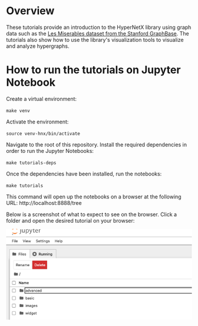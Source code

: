# Overview

These tutorials provide an introduction to the HyperNetX library using graph data such as the [Les Miserables dataset from the
Stanford GraphBase](https://cs.stanford.edu/pub/sgb/sgb.tar.gz). The tutorials also show how to use the library's visualization tools
to visualize and analyze hypergraphs.

# How to run the tutorials on Jupyter Notebook

Create a virtual environment:

`make venv`


Activate the environment:

`source venv-hnx/bin/activate`


Navigate to the root of this repository. Install the required dependencies in order to run the Jupyter Notebooks:

`make tutorials-deps`

Once the dependencies have been installed, run the notebooks:

`make tutorials`

This command will open up the notebooks on a browser at the following URL: http://localhost:8888/tree

Below is a screenshot of what to expect to see on the browser. Click a folder and open the desired
tutorial on your browser:

![](../images/jupyter_notebook_screenshot.png)
